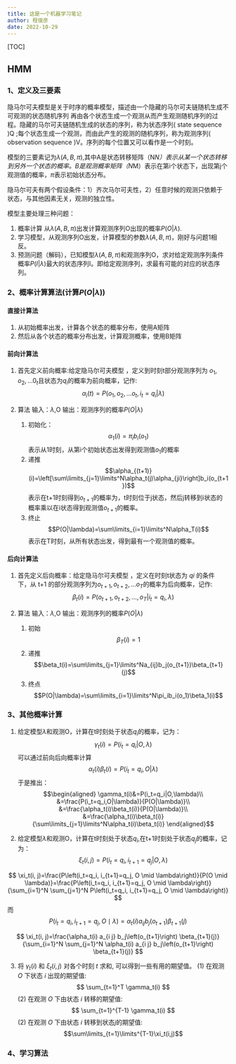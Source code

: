 ```yaml
---
title: 这是一个机器学习笔记
author: 程俊彦
date: 2022-10-29
---
```

[TOC]
## HMM
### 1、定义及三要素
隐马尔可夫模型是关于时序的概率模型，描述由一个隐藏的马尔可夫链随机生成不可观测的状态随机序列 再由各个状态生成一个观测从而产生观测随机序列的过程。隐藏的马尔可夫链随机生成的状态的序列，称为状态序列( state sequence )Q ;每个状态生成一个观测，而由此产生的观测的随机序列，称为观测序列( observation sequence )V。序列的每个位置又可以看作是一个时刻。

模型的三要素记为$\lambda(A,B,\pi)$,其中A是状态转移矩阵（N*N）表示从某一个状态转移到另外一个状态的概率。B是观测概率矩阵（N*M）表示在第i个状态下，出现第j个观测值的概率，$\pi$表示初始状态分布。

隐马尔可夫有两个假设条件：1）齐次马尔可夫性，2）任意时候的观测只依赖于状态，与其他因素无关，观测的独立性。

模型主要处理三种问题：
1. 概率计算 从$\lambda(A,B,\pi)$出发计算观测序列O出现的概率$P(O|\lambda)$.
2. 学习模型，从观测序列O出发，计算模型的参数$\lambda(A,B,\pi)$，刚好与问题1相反。
3. 预测问题（解码），已知模型$\lambda(A,B,\pi)$和观测序列O，求对给定观测序列条件概率$P(I|\lambda)$最大的状态序列I。即给定观测序列，求最有可能的对应的状态序列。

### 2、概率计算算法(计算$P(O|\lambda)$)
#### 直接计算法
1. 从初始概率出发，计算各个状态的概率分布，使用A矩阵
2. 然后从各个状态的概率分布出发，计算观测概率，使用B矩阵

#### 前向计算法
1. 首先定义前向概率:给定隐马尔可夫模型 ，定义到时刻t部分观测序列为
$o_1,o_2,...0_t$且状态为$q_i$的概率为前向概率，记作:
$$\alpha_i(t)=P(o_1,o_2,...o_t, i_t=q_i|\lambda)$$

2. 算法
   输入：$\lambda$,O
   输出：观测序列的概率$P(O|\lambda)$
   1. 初始化：
   $$\alpha_1(i)=\pi_ib_i(o_1)$$
   表示从1时刻，从第i个初始状态出发得到观测值$o_1$的概率
   2. 递推
   $$\alpha_{(t+1)}(i)=\left[\sum\limits_{j=1}\limits^N\alpha_t(j)\alpha_{ji}\right]b_i(o_{t+1})$$
   表示在t+1时刻得到$o_{t+1}$的概率为，t时刻位于j状态，然后j转移到i状态的概率乘以在i状态得到观测值$o_{t+1}$的概率。
   3. 终止
   $$P(O|\lambda)=\sum\limits_{i=1}\limits^N\alpha_T(i)$$
   表示在T时刻，从所有状态出发，得到最有一个观测值的概率。

#### 后向计算法
1. 首先定义后向概率：给定隐马尔可夫模型 ，定义在时刻t状态为 $qi$ 的条件
下，从 t+1 的部分观测序列为$o_{t+1},o_{t+2},...o_T$的概率为后向概率，记作:
$$\beta_t(i)=P(o_{t+1},o_{t+2},...,o_T|i_t = q_i,\lambda)$$

2. 算法
   输入：$\lambda$,O
   输出：观测序列的概率$P(O|\lambda)$
   1. 初始
   $$\beta_T(i)=1$$
   2. 递推
   $$\beta_t(i)=\sum\limits_{j=1}\limits^Na_{ij}b_j(o_{t+1})\beta_{t+1}(j)$$ 
   3. 终点
   $$P(O|\lambda)=\sum\limits_{i=1}\limits^N\pi_ib_i(o_1)\beta_1(i)$$

### 3、其他概率计算
1. 给定模型$\lambda$和观测O，计算在t时刻处于状态$q_i$的概率，记为：
$$\gamma_t(i)=P(i_t=q_i|O,\lambda)$$
可以通过前向后向概率计算$$\alpha_t(i)\beta_t(i)=P(i_t=q_i,O|\lambda)$$于是推出：
$$\begin{aligned}
\gamma_t(i)&=P(i_t=q_i|O,\lambda)\\
&=\frac{P(i_t=q_i,O|\lambda)}{P(O|\lambda)}\\
&=\frac{\alpha_t(i)\beta_t(i)}{P(O|\lambda)}\\
&=\frac{\alpha_t(i)\beta_t(i)}{\sum\limits_{j=1}\limits^N\alpha_t(i)\beta_t(i)}
\end{aligned}$$

2. 给定模型$\lambda$和观测O，计算在t时刻处于状态$q_i$,在t+1时刻处于状态$q_j$的概率，记为：
$$\xi_t(i,j)=P(i_t=q_i,i_{t+1}=q_j|O,\lambda)$$

$$
\xi_t(i, j)=\frac{P\left(i_t=q_i, i_{t+1}=q_j, O \mid \lambda\right)}{P(O \mid \lambda)}=\frac{P\left(i_t=q_i, i_{t+1}=q_j, O \mid \lambda\right)}{\sum_{i=1}^N \sum_{j=1}^N P\left(i_t=q_i, i_{t+1}=q_j, O \mid \lambda\right)}
$$
而
$$
P\left(i_t=q_i, i_{t+1}=q_j, O \mid \lambda\right)=\alpha_t(i) a_{i j} b_j\left(o_{t+1}\right) \beta_{t+1}(j)
$$

$$
\xi_t(i, j)=\frac{\alpha_t(i) a_{i j} b_j\left(o_{t+1}\right) \beta_{t+1}(j)}{\sum_{i=1}^N \sum_{j=1}^N \alpha_t(i) a_{i j} b_j\left(o_{t+1}\right) \beta_{t+1}(j)}
$$

3. 将 $\gamma_t(i)$ 和 $\xi_t(i, j)$ 对各个时刻 $t$ 求和, 可以得到一些有用的期望值。
(1) 在观测 $O$ 下状态 $i$ 出现的期望值:
$$
\sum_{t=1}^T \gamma_t(i)
$$
(2) 在观测 $O$ 下由状态 $i$ 转移的期望值:
$$
\sum_{t=1}^{T-1} \gamma_t(i)
$$
(2) 在观测 $O$ 下由状态 $i$ 转移到状态$j$的期望值:
$$\sum\limits_{t=1}\limits^{T-1}\xi_t(i,j)$$

### 4、学习算法